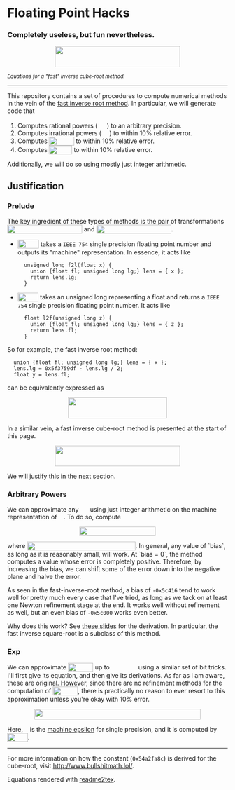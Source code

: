 # Floating Point Hacks

### Completely useless, but fun nevertheless.

<p align="center"><img src="https://rawgit.com/leegao/fast-inverse-cube-root/master/svgs/690b9db878741ab50045c64c303ad998.svg" valign=0px width=285.184pt height=47.6424pt/></p>

<sub>*Equations for a "fast" inverse cube-root method.*</sub>

------------------------------------

This repository contains a set of procedures to compute numerical methods in the vein of the
[fast inverse root method](https://en.wikipedia.org/wiki/Fast_inverse_square_root). In particular,
we will generate code that

1. Computes rational powers (<img src="https://rawgit.com/leegao/fast-inverse-cube-root/master/svgs/d49c11cb1a1f5ee6a6e609ab67b4f6bb.svg" valign=0px width=21.451599999999996pt height=16.85872pt/>) to an arbitrary precision.
2. Computes irrational powers (<img src="https://rawgit.com/leegao/fast-inverse-cube-root/master/svgs/1bed8656510c12b49e4a47c9a81e78ac.svg" valign=0px width=18.439399999999996pt height=13.21354pt/>) to within 10% relative error.
3. Computes <img src="https://rawgit.com/leegao/fast-inverse-cube-root/master/svgs/559b96359a4653a6c35dbf27c11f68d2.svg" valign=-4.962839999999996px width=57.22619999999999pt height=19.85084pt/> to within 10% relative error.
4. Computes <img src="https://rawgit.com/leegao/fast-inverse-cube-root/master/svgs/38f816ed8d9782e71ecfd164e77c5150.svg" valign=-4.962839999999996px width=52.5216pt height=19.85084pt/> to within 10% relative error.

Additionally, we will do so using mostly just integer arithmetic.

## Justification

### Prelude

The key ingredient of these types of methods is the pair of transformations
<img src="https://rawgit.com/leegao/fast-inverse-cube-root/master/svgs/b46a9543f58a8f4ef51bf513d0195b76.svg" valign=-4.962839999999996px width=171.287pt height=19.85084pt/> and 
<img src="https://rawgit.com/leegao/fast-inverse-cube-root/master/svgs/8b1eb6ddb44c5ea9346105ed36f25424.svg" valign=-4.962839999999996px width=171.003pt height=19.85084pt/>.

* <img src="https://rawgit.com/leegao/fast-inverse-cube-root/master/svgs/014a505b8ec0a2e3dd98b6c8577cbdea.svg" valign=-4.962839999999996px width=48.370599999999996pt height=19.85084pt/> takes a `IEEE 754` single precision floating point number and outputs its "machine" representation.
In essence, it acts like


        unsigned long f2l(float x) {
          union {float fl; unsigned long lg;} lens = { x };
          return lens.lg;
        }
* <img src="https://rawgit.com/leegao/fast-inverse-cube-root/master/svgs/2484e1c18e94550c31824679fd30291d.svg" valign=-4.962839999999996px width=47.133199999999995pt height=19.85084pt/> takes an unsigned long representing a float and returns a `IEEE 754` single precision floating point number.
It acts like


        float l2f(unsigned long z) {
          union {float fl; unsigned long lg;} lens = { z };
          return lens.fl;
        }

So for example, the fast inverse root method:

      union {float fl; unsigned long lg;} lens = { x };
      lens.lg = 0x5f3759df - lens.lg / 2;
      float y = lens.fl;

can be equivalently expressed as
<p align="center"><img src="https://rawgit.com/leegao/fast-inverse-cube-root/master/svgs/1956bacf4be82337ef506b5f97ad6590.svg" valign=0px width=225.274pt height=47.6424pt/></p>

In a similar vein, a fast inverse cube-root method is presented at the start of this page.
<p align="center"><img src="https://rawgit.com/leegao/fast-inverse-cube-root/master/svgs/690b9db878741ab50045c64c303ad998.svg" valign=0px width=285.184pt height=47.6424pt/></p>

We will justify this in the next section.

### Arbitrary Powers

We can approximate any <img src="https://rawgit.com/leegao/fast-inverse-cube-root/master/svgs/1bed8656510c12b49e4a47c9a81e78ac.svg" valign=0px width=18.439399999999996pt height=13.21354pt/> using just integer arithmetic on the machine representation of <img src="https://rawgit.com/leegao/fast-inverse-cube-root/master/svgs/332cc365a4987aacce0ead01b8bdcc0b.svg" valign=0px width=11.345199999999998pt height=8.54688pt/>. To do
so, compute
<p align="center"><img src="https://rawgit.com/leegao/fast-inverse-cube-root/master/svgs/85325d7348ff0db8a0a89d53e9cec59f.svg" valign=0px width=173.3018pt height=19.85084pt/></p>
where <img src="https://rawgit.com/leegao/fast-inverse-cube-root/master/svgs/763af86a1c2d443760aeb707325ee397.svg" valign=-4.962839999999996px width=247.61639999999997pt height=19.85084pt/>. In general, any value of `bias`, as long
as it is reasonably small, will work. At `bias = 0`, the method computes a value whose error is completely positive.
Therefore, by increasing the bias, we can shift some of the error down into the negative plane and
halve the error. 

As seen in the fast-inverse-root method, a bias of `-0x5c416` tend to work well for pretty much every case that I've
tried, as long as we tack on at least one Newton refinement stage at the end. It works well without refinement as well,
but an even bias of `-0x5c000` works even better.

Why does this work? See [these slides](http://www.bullshitmath.lol/FastRoot.slides.html) for the derivation. In
particular, the fast inverse square-root is a subclass of this method.

### Exp

We can approximate <img src="https://rawgit.com/leegao/fast-inverse-cube-root/master/svgs/559b96359a4653a6c35dbf27c11f68d2.svg" valign=-4.962839999999996px width=57.22619999999999pt height=19.85084pt/> up to <img src="https://rawgit.com/leegao/fast-inverse-cube-root/master/svgs/b921a412dbb057d50cc70ebb4f18df62.svg" valign=0px width=57.705pt height=12.79276pt/> using a similar set of bit tricks. I'll first give its equation, and then
give its derivations. As far as I am aware, these are original. However, since there are no refinement methods
for the computation of <img src="https://rawgit.com/leegao/fast-inverse-cube-root/master/svgs/559b96359a4653a6c35dbf27c11f68d2.svg" valign=-4.962839999999996px width=57.22619999999999pt height=19.85084pt/>, there is practically no reason to ever resort to this approximation unless you're okay
with 10% error.

<p align="center"><img src="https://rawgit.com/leegao/fast-inverse-cube-root/master/svgs/dd860a34346bda9f243b20a8f2525b7f.svg" valign=0px width=380.43pt height=24.0696pt/></p>

Here, <img src="https://rawgit.com/leegao/fast-inverse-cube-root/master/svgs/7ccca27b5ccc533a2dd72dc6fa28ed84.svg" valign=0px width=8.057379999999998pt height=8.54688pt/> is the [machine epsilon](https://en.wikipedia.org/wiki/Machine_epsilon) for single precision, and it
is computed by <img src="https://rawgit.com/leegao/fast-inverse-cube-root/master/svgs/64885526322d9df034356737808e2ea7.svg" valign=-4.962839999999996px width=46.950799999999994pt height=19.85084pt/>.

-------------------------------------

For more information on how the constant (`0x54a2fa8c`) is derived for
the cube-root, visit http://www.bullshitmath.lol/.

Equations rendered with [readme2tex](https://github.com/leegao/readme2tex).